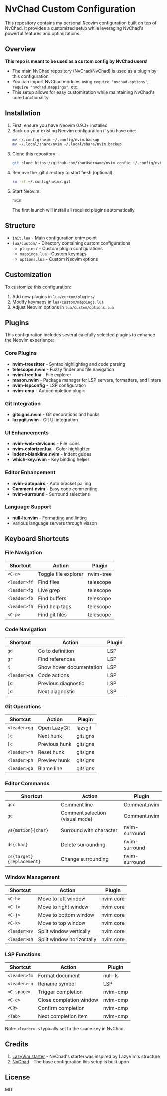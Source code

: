 # NvChad Custom Configuration

This repository contains my personal Neovim configuration built on top of NvChad. It provides a customized setup while leveraging NvChad's powerful features and optimizations.

## Overview

**This repo is meant to be used as a custom config by NvChad users!**

- The main NvChad repository (NvChad/NvChad) is used as a plugin by this configuration
- You can import NvChad modules using `require "nvchad.options"`, `require "nvchad.mappings"`, etc.
- This setup allows for easy customization while maintaining NvChad's core functionality

## Installation

1. First, ensure you have Neovim 0.9.0+ installed
2. Back up your existing Neovim configuration if you have one:
   ```bash
   mv ~/.config/nvim ~/.config/nvim.backup
   mv ~/.local/share/nvim ~/.local/share/nvim.backup
   ```
3. Clone this repository:
   ```bash
   git clone https://github.com/YourUsername/nvim-config ~/.config/nvim
   ```
4. Remove the .git directory to start fresh (optional):
   ```bash
   rm -rf ~/.config/nvim/.git
   ```
5. Start Neovim:
   ```bash
   nvim
   ```
   The first launch will install all required plugins automatically.

## Structure

- `init.lua` - Main configuration entry point
- `lua/custom/` - Directory containing custom configurations
  - `plugins/` - Custom plugin configurations
  - `mappings.lua` - Custom keymaps
  - `options.lua` - Custom Neovim options

## Customization

To customize this configuration:

1. Add new plugins in `lua/custom/plugins/`
2. Modify keymaps in `lua/custom/mappings.lua`
3. Adjust Neovim options in `lua/custom/options.lua`

## Plugins

This configuration includes several carefully selected plugins to enhance the Neovim experience:

### Core Plugins
- **nvim-treesitter** - Syntax highlighting and code parsing
- **telescope.nvim** - Fuzzy finder and file navigation
- **nvim-tree.lua** - File explorer
- **mason.nvim** - Package manager for LSP servers, formatters, and linters
- **nvim-lspconfig** - LSP configuration
- **nvim-cmp** - Autocompletion plugin

### Git Integration
- **gitsigns.nvim** - Git decorations and hunks
- **lazygit.nvim** - Git UI integration

### UI Enhancements
- **nvim-web-devicons** - File icons
- **nvim-colorizer.lua** - Color highlighter
- **indent-blankline.nvim** - Indent guides
- **which-key.nvim** - Key binding helper

### Editor Enhancement
- **nvim-autopairs** - Auto bracket pairing
- **Comment.nvim** - Easy code commenting
- **nvim-surround** - Surround selections

### Language Support
- **null-ls.nvim** - Formatting and linting
- Various language servers through Mason

## Keyboard Shortcuts

### File Navigation
| Shortcut | Action | Plugin |
|----------|--------|--------|
| `<C-n>` | Toggle file explorer | nvim-tree |
| `<leader>ff` | Find files | telescope |
| `<leader>fg` | Live grep | telescope |
| `<leader>fb` | Find buffers | telescope |
| `<leader>fh` | Find help tags | telescope |
| `<C-p>` | Find git files | telescope |

### Code Navigation
| Shortcut | Action | Plugin |
|----------|--------|--------|
| `gd` | Go to definition | LSP |
| `gr` | Find references | LSP |
| `K` | Show hover documentation | LSP |
| `<leader>ca` | Code actions | LSP |
| `[d` | Previous diagnostic | LSP |
| `]d` | Next diagnostic | LSP |

### Git Operations
| Shortcut | Action | Plugin |
|----------|--------|--------|
| `<leader>gg` | Open LazyGit | lazygit |
| `]c` | Next hunk | gitsigns |
| `[c` | Previous hunk | gitsigns |
| `<leader>rh` | Reset hunk | gitsigns |
| `<leader>ph` | Preview hunk | gitsigns |
| `<leader>gb` | Blame line | gitsigns |

### Editor Commands
| Shortcut | Action | Plugin |
|----------|--------|--------|
| `gcc` | Comment line | Comment.nvim |
| `gc` | Comment selection (visual mode) | Comment.nvim |
| `ys{motion}{char}` | Surround with character | nvim-surround |
| `ds{char}` | Delete surrounding | nvim-surround |
| `cs{target}{replacement}` | Change surrounding | nvim-surround |

### Window Management
| Shortcut | Action | Plugin |
|----------|--------|--------|
| `<C-h>` | Move to left window | nvim core |
| `<C-l>` | Move to right window | nvim core |
| `<C-j>` | Move to bottom window | nvim core |
| `<C-k>` | Move to top window | nvim core |
| `<leader>sv` | Split window vertically | nvim core |
| `<leader>sh` | Split window horizontally | nvim core |

### LSP Functions
| Shortcut | Action | Plugin |
|----------|--------|--------|
| `<leader>fm` | Format document | null-ls |
| `<leader>rn` | Rename symbol | LSP |
| `<C-space>` | Trigger completion | nvim-cmp |
| `<C-e>` | Close completion window | nvim-cmp |
| `<CR>` | Confirm completion | nvim-cmp |
| `<Tab>` | Next completion item | nvim-cmp |

Note: `<leader>` is typically set to the space key in NvChad.

## Credits

1. [LazyVim starter](https://github.com/LazyVim/starter) - NvChad's starter was inspired by LazyVim's structure
2. [NvChad](https://github.com/NvChad/NvChad) - The base configuration this setup is built upon

## License

MIT
